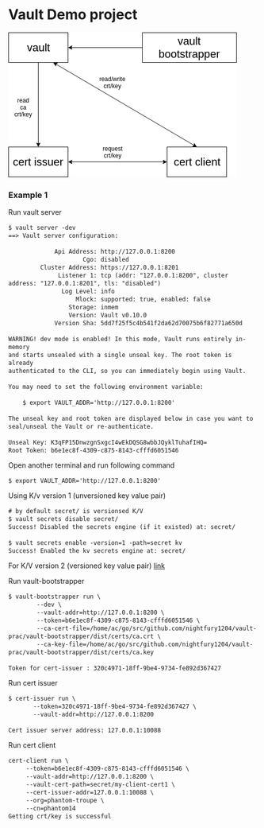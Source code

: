 # Vault Demo project

![vault-demo](vault-demo.png)

### Example 1

Run vault server
```
$ vault server -dev
==> Vault server configuration:

             Api Address: http://127.0.0.1:8200
                     Cgo: disabled
         Cluster Address: https://127.0.0.1:8201
              Listener 1: tcp (addr: "127.0.0.1:8200", cluster address: "127.0.0.1:8201", tls: "disabled")
               Log Level: info
                   Mlock: supported: true, enabled: false
                 Storage: inmem
                 Version: Vault v0.10.0
             Version Sha: 5dd7f25f5c4b541f2da62d70075b6f82771a650d

WARNING! dev mode is enabled! In this mode, Vault runs entirely in-memory
and starts unsealed with a single unseal key. The root token is already
authenticated to the CLI, so you can immediately begin using Vault.

You may need to set the following environment variable:

    $ export VAULT_ADDR='http://127.0.0.1:8200'

The unseal key and root token are displayed below in case you want to
seal/unseal the Vault or re-authenticate.

Unseal Key: K3qFP15DnwzgnSxgcI4wEkDQSG8wbbJQyklTuhafIHQ=
Root Token: b6e1ec8f-4309-c875-8143-cfffd6051546

```

Open another terminal and run following command 
```
$ export VAULT_ADDR='http://127.0.0.1:8200'

```


Using K/v version 1 (unversioned key value pair)

```
# by default secret/ is versionsed K/V
$ vault secrets disable secret/
Success! Disabled the secrets engine (if it existed) at: secret/

$ vault secrets enable -version=1 -path=secret kv
Success! Enabled the kv secrets engine at: secret/
```

For K/V version 2 (versioned key value pair) [link](https://www.vaultproject.io/api/secret/kv/kv-v2.html)

Run vault-bootstrapper

```
$ vault-bootstrapper run \
        --dev \
        --vault-addr=http://127.0.0.1:8200 \
        --token=b6e1ec8f-4309-c875-8143-cfffd6051546 \
        --ca-cert-file=/home/ac/go/src/github.com/nightfury1204/vault-prac/vault-bootstrapper/dist/certs/ca.crt \
        --ca-key-file=/home/ac/go/src/github.com/nightfury1204/vault-prac/vault-bootstrapper/dist/certs/ca.key
    
Token for cert-issuer : 320c4971-18ff-9be4-9734-fe892d367427

```

Run cert issuer

```
$ cert-issuer run \
       --token=320c4971-18ff-9be4-9734-fe892d367427 \
       --vault-addr=http://127.0.0.1:8200 
       
Cert issuer server address: 127.0.0.1:10088       
```

Run cert client

```
cert-client run \
     --token=b6e1ec8f-4309-c875-8143-cfffd6051546 \
     --vault-addr=http://127.0.0.1:8200 \
     --vault-cert-path=secret/my-client-cert1 \
     --cert-issuer-addr=127.0.0.1:10088 \
     --org=phantom-troupe \
     --cn=phantom14
Getting crt/key is successful

```